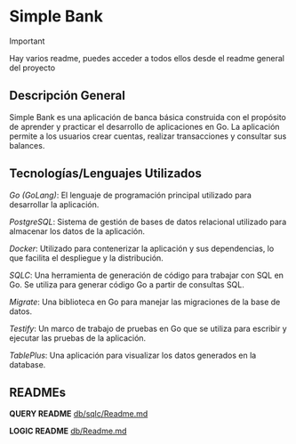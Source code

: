 # Simple Bank

>[!important]
>Hay varios readme, puedes acceder a todos ellos desde el readme general del proyecto

## Descripción General

Simple Bank es una aplicación de banca básica construida con el propósito de aprender y practicar el desarrollo de aplicaciones en Go. La aplicación permite a los usuarios crear cuentas, realizar transacciones y consultar sus balances.

## Tecnologías/Lenguajes Utilizados

*Go (GoLang)*: El lenguaje de programación principal utilizado para desarrollar la aplicación.

*PostgreSQL*: Sistema de gestión de bases de datos relacional utilizado para almacenar los datos de la aplicación.

*Docker*: Utilizado para contenerizar la aplicación y sus dependencias, lo que facilita el despliegue y la distribución.

*SQLC*: Una herramienta de generación de código para trabajar con SQL en Go. Se utiliza para generar código Go a partir de consultas SQL.

*Migrate*: Una biblioteca en Go para manejar las migraciones de la base de datos.

*Testify*: Un marco de trabajo de pruebas en Go que se utiliza para escribir y ejecutar las pruebas de la aplicación.

*TablePlus*: Una aplicación para visualizar los datos generados en la database.

## READMEs

**QUERY README**
[db/sqlc/Readme.md](db/sqlc/Readme.md)

**LOGIC README**
[db/Readme.md](db/README.md)
